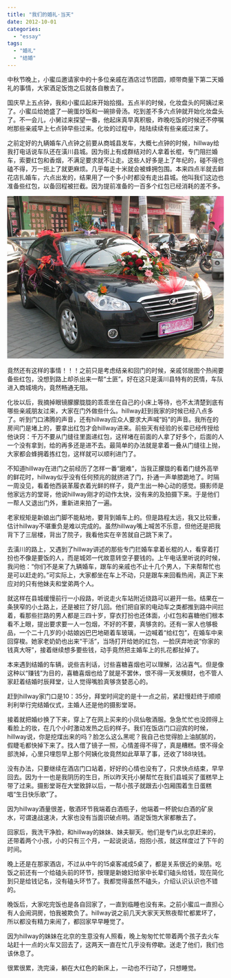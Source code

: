 ```yaml
---
title: "我们的婚礼·当天"
date: 2012-10-01
categories: 
  - "essay"
tags: 
  - "婚礼"
  - "结婚"
---
```


中秋节晚上，小蜜瓜邀请家中的十多位亲戚在酒店过节团圆，顺带商量下第二天婚礼的事情，大家酒足饭饱之后就各自散去了。

国庆早上五点钟，我和小蜜瓜起床开始拾掇。五点半的时候，化妆盘头的阿姨过来了。小蜜瓜给她盛了一碗蛋炒饭和一碗排骨汤。吃到差不多六点钟就开始化妆盘头了。不一会儿，小舅过来探望一番，他起床真早真积极，昨晚吃饭的时候还不停嘱咐那些亲戚早上七点钟早些过来。化妆的过程中，陆陆续续有些亲戚过来了。

之前定好的九辆婚车八点钟之前要从商城县发车，大概七点钟的时候，hillway给我打电话说车队还在潢川县城。因为街上有成群结对的人拿着长棍，专门阻拦婚车，索要红包和香烟，不满足要求就不让走。这些人好多是上了年纪的，碰不得也磕不得，万一扼上了就更麻烦。几乎每走十米就会被蜂拥包围。本来四点半就去鲜花店扎婚车，六点出发的，结果用了一个多小时都没有走出县城。他叫我们这边也准备些红包，以备回程被拦截。因为提前准备的一百多个红包已经消耗的差不多。

![IMG_2412](images/8130056614_591dbac0b3_z.jpg)

竟然还有这样的事情！！！之前只是考虑结亲和回门的时候，亲戚邻居图个热闹要备些红包，没想到路上却杀出来一帮“土匪”。好在这只是潢川县特有的民情，车队进入商城境内，竟然畅通无阻。

<!--more-->化妆以后，我摘掉眼镜朦朦胧胧的乖乖坐在自己的小床上等待，也不太清楚到底有哪些亲戚朋友过来，大家在门外做些什么。hillway赶到我家的时候已经八点多了。听到门口沸腾的声音，还有hillway应众人要求大声喊“妈”的声音。我所在的房间门是堵上的，要拿出红包才会hillway进来。前些天有经验的长辈已经传授给他诀窍：千万不要从门缝往里面递红包，这样堵在前面的人拿了好多个，后面的人一个没有拿到，给的再多还是进不去。最简单的办法就是拿着一叠从门缝往上抛，大家都会蜂拥着拣红包，这样就可以顺利进门了。

不知道hillway在进门之前经历了怎样一番“磨难”，当我正朦胧的看着门缝外高举的鲜花时，hillway似乎没有任何预兆的就挤进了门，扑通一声单膝跪地了。时隔一周没见，看着他西装革履衣着光鲜的样子，竟产生出一种心动的感觉。摄影师是他家远方的堂哥，他说hillway刚才的动作太快，没有来的及拍摄下来。于是他们一帮人又退出门外，重新进来拍了一遍。

老家规矩是新娘出门脚不能粘地，要背到婚车上的。但是路程太远，我又比较重，估计hillway不堪重负是难以完成的。虽然hillway嘴上喊苦不乐意，但他还是把我背下了三层楼，背出了院子，我看他实在辛苦就自己跳下来了。

去潢川的路上，又遇到了hillway讲述的那些专门拦婚车拿着长棍的人，看穿着打扮也不像是要饭的人，而是城郊一代故意转空子要钱的。上午电话里听说的时候，我问他：“你们不是来了九辆婚车，跟车的亲戚也不止十几个男人，下来帮帮忙也是可以赶走的。”可实际上，大家都坐在车上不动，只是跟车来回看热闹，真正下来应对的只有他妹夫和堂弟两个人。

就这样在县城缓慢前行一小段路，听说走火车站附近绕路可以避开一些。结果在一条狭窄的小土路上，还是被拦了好几回。他们把自家的电动车之类都推到路中间拦着，看那些拦路的男人都是三四十岁，穿衣打扮也还体面，小红包和喜糖他们根本看不上眼，提出要求要一人一包烟，不好的不要，真够贪的。还有一家人也够极品，一个二十几岁的小姑娘凶巴巴地砸着车玻璃，一边喊着“给红包”，在婚车中来回穿梭。她家老奶奶也出来“干活”，当场打开给她的红包，一脸厌弃地说“你家的钱真大呀”，接着继续想多要些钱，动手竟然把主婚车上的扎花都扯掉了。

本来遇到结婚的车辆，说些吉利话，讨些喜糖喜烟也可以理解，沾沾喜气。但是像这种以“赚钱”为目的，喜糖喜烟也给了就是不罢休，恨不得一天发横财，也不管人家赶着结婚时辰拜堂，让人觉得嘴脸真够贪婪恶心的。

赶到hillway家门口是10：35分，拜堂时间定的是十一点之前，紧赶慢赶终于顺顺利利举行完结婚仪式，主婚人还是他的摄影堂哥。

接着就把婚纱换了下来，穿上了在网上买来的小凤仙敬酒服。急急忙忙也没顾得上看脸上的妆，在几个小时激动发热之后的样子。我们在饭店门口迎宾的时候，hillway说，你是挖煤出来的吗？脸怎么这么黑呢？我自己也觉得脸上油腻腻的，假睫毛都快掉下来了。找人借了镜子一照，心情差得不得了，真是糟糕。恨不得全部洗掉，心里只埋怨早上那个阿姨化妆竟然如此草草了事，还收了188块钱。

没有办法，只要继续在酒店门口站着，好好的心情也没有了，只求快点结束，早早回去。因为十一也是我阴历的生日，所以昨天托小舅帮忙在我们县城买了蛋糕早上带了过来。摄影堂哥在大堂致辞以后，一帮小孩子就跟去小包厢围着生日蛋糕唱“生日快乐歌”了。

因为hillway酒量很差，敬酒环节我端着白酒瓶子，他端着一杯貌似白酒的矿泉水，可谓速战速决，大家也没有当面识破点明。酒足饭饱大家都散去了。

回家后，我洗干净脸，和hillway的妹妹、妹夫聊天。他们是专门从北京赶来的，还带着两个小孩，小的只有三个月，一起说说话，抱抱小孩，就这样度过了下午的时间。

晚上还是在那家酒店，不过从中午的15桌客减成5桌了，都是关系很近的亲朋。吃饭之前还有一个给磕头前的环节，按理是新媳妇给家中长辈们磕头给钱，现在简化到只是给钱记名，没有磕头环节了。我都觉得虽然不磕头，介绍认识认识也不错的。

晚饭后，大家吃完饭也是各自回家了，一直到临睡也没有来。之前小蜜瓜一直担心有人会闹洞房，怕我被欺负了。hillway说之前几天大家天天熬夜帮忙都累坏了，所以都没有精力来闹了，都回家早早睡觉了。

因为hillway的妹妹在北京的生意没有人照看，晚上匆匆忙忙带着两个孩子去火车站赶十一点的火车又回去了，这两天一直在忙几乎没有停歇。送走了他们，我们也该休息了。

很累很累，洗完澡，躺在大红色的新床上，一动也不行动了，只想睡觉。
